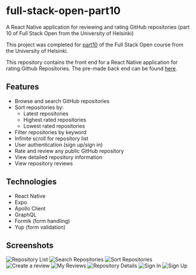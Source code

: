 # full-stack-open-part10
A React Native application for reviewing and rating GitHub repositories (part 10 of Full Stack Open from the University of Helsinki)

This project was completed for [part10](https://fullstackopen.com/en/part10) of the Full Stack Open course from the University of Helsinki.

This repository contains the front end for a React Native application for rating Github Repositories. The pre-made back end can be found [here](https://github.com/fullstack-hy2020/rate-repository-api).

## Features

- Browse and search GitHub repositories
- Sort repositories by:
  - Latest repositories
  - Highest rated repositories
  - Lowest rated repositories
- Filter repositories by keyword
- Infinite scroll for repository list
- User authentication (sign up/sign in)
- Rate and review any public GitHub repository
- View detailed repository information
- View repository reviews

## Technologies

- React Native
- Expo
- Apollo Client
- GraphQL
- Formik (form handling)
- Yup (form validation)


## Screenshots
![Repository List](./rate-repository-app/screenshots/Simulator%20Screenshot%20-%20iPhone%2015%20Pro%20-%202024-11-13%20at%2023.15.00.png)
![Search Repositories](./rate-repository-app/screenshots/Simulator%20Screenshot%20-%20iPhone%2015%20Pro%20-%202024-11-13%20at%2023.15.25.png)
![Sort Repositories](./rate-repository-app/screenshots/Simulator%20Screenshot%20-%20iPhone%2015%20Pro%20-%202024-11-13%20at%2023.15.36.png)
![Create a review](./rate-repository-app/screenshots/Simulator%20Screenshot%20-%20iPhone%2015%20Pro%20-%202024-11-13%20at%2023.15.45.png)
![My Reviews](./rate-repository-app/screenshots/Simulator%20Screenshot%20-%20iPhone%2015%20Pro%20-%202024-11-13%20at%2023.15.52.png)
![Repository Details](./rate-repository-app/screenshots/Simulator%20Screenshot%20-%20iPhone%2015%20Pro%20-%202024-11-13%20at%2023.16.06.png)
![Sign In](./rate-repository-app/screenshots/Simulator%20Screenshot%20-%20iPhone%2015%20Pro%20-%202024-11-13%20at%2023.29.14.png)
![Sign Up](./rate-repository-app/screenshots/Simulator%20Screenshot%20-%20iPhone%2015%20Pro%20-%202024-11-13%20at%2023.29.26.png)
